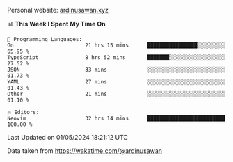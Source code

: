Personal website: [ardinusawan.xyz](https://ardinusawan.xyz)

<!--START_SECTION:waka-->
📊 **This Week I Spent My Time On** 

```text
💬 Programming Languages: 
Go                       21 hrs 15 mins      ████████████████░░░░░░░░░   65.95 % 
TypeScript               8 hrs 52 mins       ███████░░░░░░░░░░░░░░░░░░   27.52 % 
JSON                     33 mins             ░░░░░░░░░░░░░░░░░░░░░░░░░   01.73 % 
YAML                     27 mins             ░░░░░░░░░░░░░░░░░░░░░░░░░   01.43 % 
Other                    21 mins             ░░░░░░░░░░░░░░░░░░░░░░░░░   01.10 % 

🔥 Editors: 
Neovim                   32 hrs 14 mins      █████████████████████████   100.00 % 
```


 Last Updated on 01/05/2024 18:21:12 UTC
<!--END_SECTION:waka-->
Data taken from https://wakatime.com/@ardinusawan
